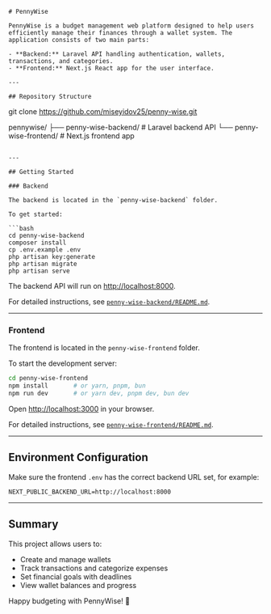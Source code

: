 ```
# PennyWise

PennyWise is a budget management web platform designed to help users efficiently manage their finances through a wallet system. The application consists of two main parts:

- **Backend:** Laravel API handling authentication, wallets, transactions, and categories.
- **Frontend:** Next.js React app for the user interface.

---

## Repository Structure

```

git clone https://github.com/miseyidov25/penny-wise.git

pennywise/
├── penny-wise-backend/ # Laravel backend API
└── penny-wise-frontend/ # Next.js frontend app

````

---

## Getting Started

### Backend

The backend is located in the `penny-wise-backend` folder.

To get started:

```bash
cd penny-wise-backend
composer install
cp .env.example .env
php artisan key:generate
php artisan migrate
php artisan serve
````

The backend API will run on [http://localhost:8000](http://localhost:8000).

For detailed instructions, see [`penny-wise-backend/README.md`](penny-wise-backend/README.md).

---

### Frontend

The frontend is located in the `penny-wise-frontend` folder.

To start the development server:

```bash
cd penny-wise-frontend
npm install       # or yarn, pnpm, bun
npm run dev       # or yarn dev, pnpm dev, bun dev
```

Open [http://localhost:3000](http://localhost:3000) in your browser.

For detailed instructions, see [`penny-wise-frontend/README.md`](penny-wise-frontend/README.md).

---

## Environment Configuration

Make sure the frontend `.env` has the correct backend URL set, for example:

```env
NEXT_PUBLIC_BACKEND_URL=http://localhost:8000
```

---

## Summary

This project allows users to:

- Create and manage wallets
- Track transactions and categorize expenses
- Set financial goals with deadlines
- View wallet balances and progress

Happy budgeting with PennyWise! 🎯

```

```
